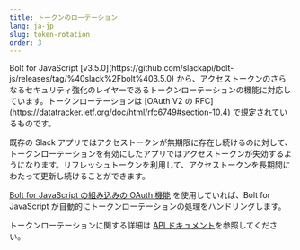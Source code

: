```yaml
---
title: トークンのローテーション
lang: ja-jp
slug: token-rotation
order: 3
---
```


<div class="section-content">
Bolt for JavaScript [v3.5.0](https://github.com/slackapi/bolt-js/releases/tag/%40slack%2Fbolt%403.5.0) から、アクセストークンのさらなるセキュリティ強化のレイヤーであるトークンローテーションの機能に対応しています。トークンローテーションは [OAuth V2 の RFC](https://datatracker.ietf.org/doc/html/rfc6749#section-10.4) で規定されているものです。

既存の Slack アプリではアクセストークンが無期限に存在し続けるのに対して、トークンローテーションを有効にしたアプリではアクセストークンが失効するようになります。リフレッシュトークンを利用して、アクセストークンを長期間にわたって更新し続けることができます。

[Bolt for JavaScript の組み込みの OAuth 機能](https://slack.dev/bolt-js/ja-jp/concepts#authenticating-oauth) を使用していれば、Bolt for JavaScript が自動的にトークンローテーションの処理をハンドリングします。

トークンローテーションに関する詳細は [API ドキュメント](https://api.slack.com/authentication/rotation)を参照してください。
</div>
